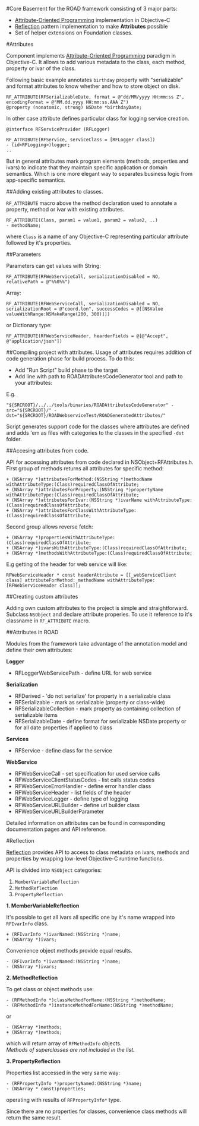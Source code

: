 #Core
Basement for the ROAD framework consisting of 3 major parts:

* [Attribute-Oriented Programming](https://en.wikipedia.org/wiki/Attribute-oriented_programming) implementation in Objective-C
* [Reflection](""http://en.wikipedia.org/wiki/Reflection_(computer_programming)") pattern implementation to make **Attributes** possible
* Set of helper extensions on Foundation classes.

#Attributes

Component implements [Attribute-Oriented Programming](https://en.wikipedia.org/wiki/Attribute-oriented_programming) paradigm in Objective-C. It allows to add various metadata to the class, each method, property or ivar of the class. 

Following basic example annotates `birthday` property with "serializable" and format attributes to know whether and how to store object on disk.

	RF_ATTRIBUTE(RFSerializableDate, format = @"dd/MM/yyyy HH:mm:ss Z", encodingFormat = @"MM.dd.yyyy HH:mm:ss.AAA Z")
	@property (nonatomic, strong) NSDate *birthdayDate;

In other case attribute defines particular class for logging service creation.  
	
	@interface RFServiceProvider (RFLogger)

	RF_ATTRIBUTE(RFService, serviceClass = [RFLogger class])
	- (id<RFLogging>)logger;
	..

But in general attributes mark program elements (methods, properties and ivars) to indicate that they maintain specific application or domain semantics. Which is one more elegant way to separates business logic from app-specific semantics.

##Adding existing attributes to classes.

`RF_ATTRIBUTE` macro above the method declaration used to annotate a property, method or ivar with existing attributes.

	RF_ATTRIBUTE(Class, param1 = value1, param2 = value2, ..)
	- methodName;

where `Class` is a name of any Objective-C representing particular attribute followed by it's properties.

##Parameters

Parameters can get values with String:

	RF_ATTRIBUTE(RFWebServiceCall, serializationDisabled = NO, relativePath = @"%%0%%")
	
Array:

	RF_ATTRIBUTE(RFWebServiceCall, serializationDisabled = NO, serializationRoot = @"coord.lon", successCodes = @[[NSValue valueWithRange:NSMakeRange(200, 300)]])

or Dictionary type:

	RF_ATTRIBUTE(RFWebServiceHeader, hearderFields = @[@"Accept", @"application/json"])


##Compiling project with attributes.
Usage of attributes requires addition of code generation phase for build process. To do this:

- Add "Run Script" build phase to the target
- Add line with path to ROADAttributesCodeGenerator tool and path to your attributes:

E.g.

	"${SRCROOT}/../../tools/binaries/ROADAttributesCodeGenerator" -src="${SRCROOT}/" -dst="${SRCROOT}/ROADWebserviceTest/ROADGeneratedAttributes/"

Script generates support code for the classes where attributes are defined and adds 'em as files with categories to the classes in the specified `-dst` folder.

##Accesing attributes from code. 

API for accessing attributes from code declared in NSObject+RFAttributes.h. First group of methods returns all attributes for specific method:

	+ (NSArray *)attributesForMethod:(NSString *)methodName withAttributeType:(Class)requiredClassOfAttribute;
	+ (NSArray *)attributesForProperty:(NSString *)propertyName withAttributeType:(Class)requiredClassOfAttribute;
	+ (NSArray *)attributesForIvar:(NSString *)ivarName withAttributeType:(Class)requiredClassOfAttribute;
	+ (NSArray *)attributesForClassWithAttributeType:(Class)requiredClassOfAttribute;

Second group allows reverse fetch:

	+ (NSArray *)propertiesWithAttributeType:(Class)requiredClassOfAttribute;
	+ (NSArray *)ivarsWithAttributeType:(Class)requiredClassOfAttribute;
	+ (NSArray *)methodsWithAttributeType:(Class)requiredClassOfAttribute;

E.g getting of the header for web service will like:

    RFWebServiceHeader * const headerAttribute = [[_webServiceClient class] attributeForMethod:_methodName withAttributeType:[RFWebServiceHeader class]];
    
    
##Creating custom attributes

Adding own custom attributes to the project is simple and straightforward. Subclass `NSObject` and declare attribute properies. To use it reference to it's classname in `RF_ATTRIBUTE` macro. 

##Attributes in ROAD 

Modules from the framework take advantage of the annotation model and define their own attributes:

**Logger**

* RFLoggerWebServicePath - define URL for web service

**Serialization**

* RFDerived - 'do not serialize' for property in a serializable class
* RFSerializable - mark as serializable (property or class-wide)
* RFSerializableCollection - mark property as containing collection of serializable items
* RFSerializableDate - define format for serializable NSDate property or for all date properties if applied to class 

**Services**

* RFService - define class for the service

**WebService**

* RFWebServiceCall - set specification for used service calls
* RFWebServiceClientStatusCodes - list calls status codes
* RFWebServiceErrorHandler - define error handler class
* RFWebServiceHeader - list fields of the header
* RFWebServiceLogger - define type of logging
* RFWebServiceURLBuilder - define url builder class
* RFWebServiceURLBuilderParameter

Detailed information on attributes can be found in corresponding documentation pages and API reference.

#Reflection

[Reflection](""http://en.wikipedia.org/wiki/Reflection_(computer_programming)") provides API to access to class metadata on ivars, methods and properties by wrapping low-level Objective-C runtime functions.

API is divided into `NSObject` categories: 

1. `MemberVariableReflection`
2. `MethodReflection`
3. `PropertyReflection`

**1. MemberVariableReflection**

It's possible to get all ivars all specific one by it's name wrapped into `RFIvarInfo` class.

	+ (RFIvarInfo *)ivarNamed:(NSString *)name;
	+ (NSArray *)ivars;

Convenience object methods provide equal results.

	- (RFIvarInfo *)ivarNamed:(NSString *)name;
	- (NSArray *)ivars;

**2. MethodReflection**

To get class or object methods use:

	- (RFMethodInfo *)classMethodForName:(NSString *)methodName;
	- (RFMethodInfo *)instanceMethodForName:(NSString *)methodName;
	
or

	- (NSArray *)methods;
	+ (NSArray *)methods;

which will return array of `RFMethodInfo` objects.  
*Methods of superclasses are not included in the list.*

**3. PropertyReflection**

Properties list accessed in the very same way:

	- (RFPropertyInfo *)propertyNamed:(NSString *)name;
	- (NSArray * const)properties;

operating with results of `RFPropertyInfo*` type.

Since there are no properties for classes, convenience class methods will return the same result.

